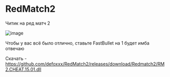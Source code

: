 # RedMatch2

Читик на ред матч 2

![image](https://user-images.githubusercontent.com/53594431/198862987-3d6a75bb-bbe1-4f0b-ad6a-1e2a8d1b5f5c.png)


Чтобы у вас всё было отлично, ставьте FastBullet на 1 
будет имба отвечаю

Скачать - https://github.com/defoxxx/RedMatch2/releases/download/Redmatch2/RM2.CHEAT.15.01.dll
